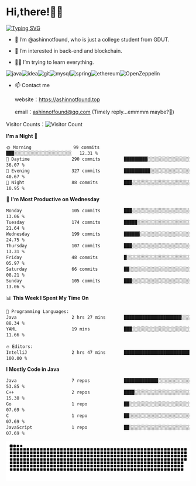 # Hi,there!👨‍🔧
[![Typing SVG](https://readme-typing-svg.herokuapp.com?font=Fira+Code&pause=1000&width=435&lines=Welcome%2C+this+is+ashinnotfound%F0%9F%98%81+)](https://git.io/typing-svg)

- 👋 I’m @ashinnotfound, who is just a college student from GDUT.

- 👀 I’m interested in back-end and blockchain.

- 👨‍🔧 I’m trying to learn everything.

![java](https://img.shields.io/badge/Java-ED8B00?style=for-the-badge&logo=openjdk&logoColor=white)![idea](https://img.shields.io/badge/IntelliJ_IDEA-000000.svg?style=for-the-badge&logo=intellij-idea&logoColor=white
)![git](https://img.shields.io/badge/GIT-E44C30?style=for-the-badge&logo=git&logoColor=white
)![mysql](https://img.shields.io/badge/MySQL-005C84?style=for-the-badge&logo=mysql&logoColor=white)![spring](https://img.shields.io/badge/Spring-6DB33F?style=for-the-badge&logo=spring&logoColor=white)![ethereum](https://img.shields.io/badge/Ethereum-3C3C3D?style=for-the-badge&logo=Ethereum&logoColor=white)![OpenZeppelin](https://img.shields.io/badge/OpenZeppelin-4E5EE4?logo=openzeppelin&logoColor=fff&style=for-the-badge)


- 📫 Contact me
    
    website：https://ashinnotfound.top
    
    email：ashinnotfound@qq.com (Timely reply...emmmm maybe?🤪)

​Visitor Counts：![Visitor Count](https://profile-counter.glitch.me/ashinnotfound/count.svg)

<!--START_SECTION:waka-->
**I'm a Night 🦉** 

```text
🌞 Morning                99 commits          ███░░░░░░░░░░░░░░░░░░░░░░   12.31 % 
🌆 Daytime                290 commits         █████████░░░░░░░░░░░░░░░░   36.07 % 
🌃 Evening                327 commits         ██████████░░░░░░░░░░░░░░░   40.67 % 
🌙 Night                  88 commits          ███░░░░░░░░░░░░░░░░░░░░░░   10.95 % 
```
📅 **I'm Most Productive on Wednesday** 

```text
Monday                   105 commits         ███░░░░░░░░░░░░░░░░░░░░░░   13.06 % 
Tuesday                  174 commits         █████░░░░░░░░░░░░░░░░░░░░   21.64 % 
Wednesday                199 commits         ██████░░░░░░░░░░░░░░░░░░░   24.75 % 
Thursday                 107 commits         ███░░░░░░░░░░░░░░░░░░░░░░   13.31 % 
Friday                   48 commits          █░░░░░░░░░░░░░░░░░░░░░░░░   05.97 % 
Saturday                 66 commits          ██░░░░░░░░░░░░░░░░░░░░░░░   08.21 % 
Sunday                   105 commits         ███░░░░░░░░░░░░░░░░░░░░░░   13.06 % 
```


📊 **This Week I Spent My Time On** 

```text
💬 Programming Languages: 
Java                     2 hrs 27 mins       ██████████████████████░░░   88.34 % 
YAML                     19 mins             ███░░░░░░░░░░░░░░░░░░░░░░   11.66 % 

🔥 Editors: 
IntelliJ                 2 hrs 47 mins       █████████████████████████   100.00 % 
```

**I Mostly Code in Java** 

```text
Java                     7 repos             █████████████░░░░░░░░░░░░   53.85 % 
C++                      2 repos             ████░░░░░░░░░░░░░░░░░░░░░   15.38 % 
Go                       1 repo              ██░░░░░░░░░░░░░░░░░░░░░░░   07.69 % 
C                        1 repo              ██░░░░░░░░░░░░░░░░░░░░░░░   07.69 % 
JavaScript               1 repo              ██░░░░░░░░░░░░░░░░░░░░░░░   07.69 % 
```




<!--END_SECTION:waka-->

![github contribution grid snake animation](https://raw.githubusercontent.com/ashinnotfound/ashinnotfound/output/github-contribution-grid-snake.svg)
